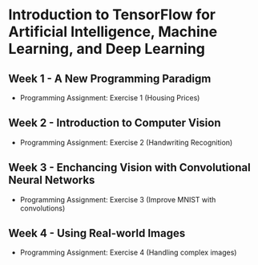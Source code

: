 # Introduction to TensorFlow for Artificial Intelligence, Machine Learning, and Deep Learning
## Week 1 - A New Programming Paradigm
- Programming Assignment: Exercise 1 (Housing Prices)

## Week 2 - Introduction to Computer Vision
- Programming Assignment: Exercise 2 (Handwriting Recognition)

## Week 3 - Enchancing Vision with Convolutional Neural Networks
- Programming Assignment: Exercise 3 (Improve MNIST with convolutions)

## Week 4 - Using Real-world Images
- Programming Assignment: Exercise 4 (Handling complex images)